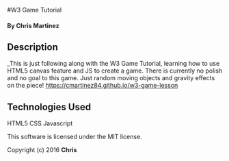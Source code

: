 

#W3 Game Tutorial

#### By Chris Martinez

## Description
_This is just following along with the W3 Game Tutorial, learning how to use HTML5 canvas feature and JS to create a game. There is currently no polish and no goal to this game. Just random moving objects and gravity effects on the piece!
https://cmartinez84.github.io/w3-game-lesson



## Technologies Used

HTML5
CSS
Javascript

This software is licensed under the MIT license.

Copyright (c) 2016 **Chris**
